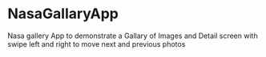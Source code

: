 # NasaGallaryApp
Nasa gallery App to demonstrate a Gallary of Images and Detail screen with swipe left and right to move next and previous photos
